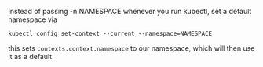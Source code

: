 Instead of passing -n NAMESPACE whenever you run kubectl, set a default namespace via


`kubectl config set-context --current --namespace=NAMESPACE`


this sets `contexts.context.namespace` to our namespace, which will then use it as a default.
